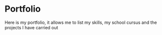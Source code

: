 # Portfolio

Here is my portfolio, it allows me to list my skills, 
my school cursus and the projects I have carried out
